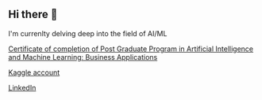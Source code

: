 ## Hi there 👋

I'm currenlty delving deep into the field of AI/ML

[Certificate of completion of Post Graduate Program in Artificial Intelligence and Machine Learning: Business Applications](http://la.utexas.edu/texasexeced/digitalVerification.html?key=dzowymza)

[Kaggle account](https://www.kaggle.com/mariyaantonova89)

[LinkedIn](https://www.linkedin.com/in/mariya-antonova-a82ba710a)

<!--
**MariyaAntonova/MariyaAntonova** is a ✨ _special_ ✨ repository because its `README.md` (this file) appears on your GitHub profile.

Here are some ideas to get you started:

- 🔭 I’m currently working on ...
- 🌱 I’m currently learning ...
- 👯 I’m looking to collaborate on ...
- 🤔 I’m looking for help with ...
- 💬 Ask me about ...
- 📫 How to reach me: ...
- 😄 Pronouns: ...
- ⚡ Fun fact: ...
-->
